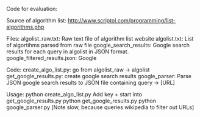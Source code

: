 Code for evaluation:

Source of algorithm list:
http://www.scriptol.com/programming/list-algorithms.php

Files:
algolist_raw.txt: Raw text file of algorithm list website
algolist.txt: List of algortihms parsed from raw file
google_search_results: Google search results for each query in algolist in JSON format.
google_filtered_results.json: Google

Code:
create_algo_list.py: go from algolist_raw -> algolist
get_google_results.py: create google search results
google_parser: Parse JSON google search results to JSON file containing query -> [URL]

Usage:
python create_algo_list.py
Add key + start into get_google_results.py
python get_google_results.py
python google_parser.py [Note slow, because queries wikipedia to filter out URLs]


